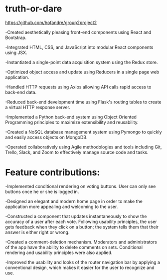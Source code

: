 # truth-or-dare

https://github.com/hofandre/group2project2

-Created aesthetically pleasing front-end components using React and Bootstrap.

-Integrated HTML, CSS, and JavaScript into modular React components using JSX.

-Instantiated a single-point data acquisition system using the Redux store.

-Optimized object access and update using Reducers in a single page web application.

-Handled HTTP requests using Axios allowing API calls rapid access to back-end data.

-Reduced back-end development time using Flask's routing tables to create a virtual HTTP response server.

-Implemented a Python back-end system using Object Oriented Programming principles to maximize extensibility and reusability.

-Created a NoSQL database management system using  Pymongo to quickly and easily access objects on MongoDB.

-Operated collaboratively using Agile methodologies and tools including Git, Trello, Slack, and Zoom to effectively manage source code and tasks.



# Feature contributions:

-Implemented conditional rendering on voting buttons. User can only see buttons once he or she is logged in.

-Designed an elegant and modern home page in order to make the application more appealing and welcoming to the user.

-Constructed a component that updates instantaneously to show the accuracy of a user after each vote. Following usability principles, the user gets feedback when they click on a button; the system tells them that their answer is either right or wrong.

-Created a comment-deletion mechanism. Moderators and administrators of the app have the ability to delete comments on sets. Conditional rendering and usability principles were also applied.

-Improved the usability and looks of the router navigation bar by applying a conventional design, which makes it easier for the user to recognize and use.




